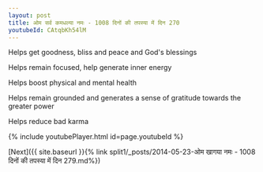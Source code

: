 ```yaml
---
layout: post
title: ओम सर्व कमधल्या नमः - 1008 दिनों की तपस्या में दिन 270
youtubeId: CAtqbKh54lM
---
```

 
 
Helps get goodness, bliss and peace and God's blessings
 
Helps remain focused, help generate inner energy 
 
Helps boost physical and mental health 
 
Helps remain grounded and generates a sense of gratitude towards the greater power 
 
Helps reduce bad karma
 
 
 
 


{% include youtubePlayer.html id=page.youtubeId %}
 
[Next]({{ site.baseurl }}{% link  split1/_posts/2014-05-23-ओम खागया नमः - 1008 दिनों की तपस्या में दिन 279.md%})
 
